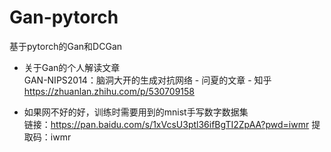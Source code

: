 # Gan-pytorch
基于pytorch的Gan和DCGan

- 关于Gan的个人解读文章  
GAN-NIPS2014：脑洞大开的生成对抗网络 - 问夏的文章 - 知乎  
https://zhuanlan.zhihu.com/p/530709158

- 如果网不好的好，训练时需要用到的mnist手写数字数据集  
链接：https://pan.baidu.com/s/1xVcsU3ptl36ifBgTI2ZpAA?pwd=iwmr 
提取码：iwmr

